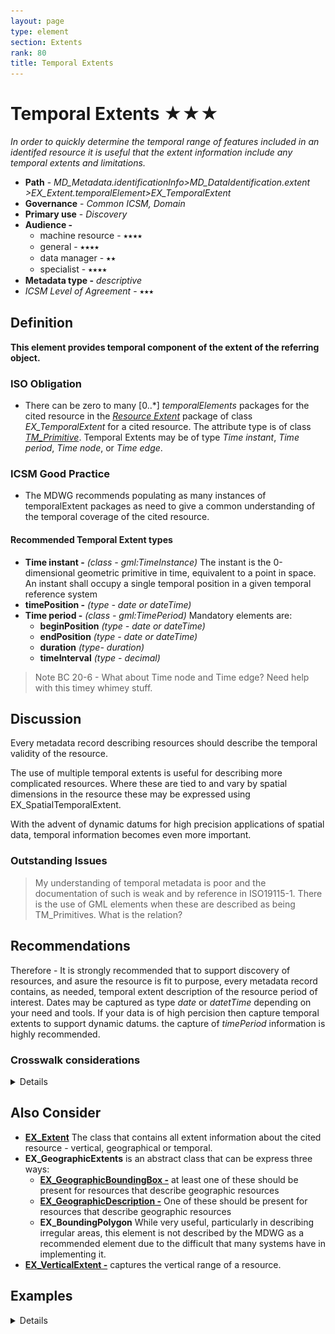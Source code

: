 ```yaml
---
layout: page
type: element
section: Extents
rank: 80
title: Temporal Extents
---
```

# Temporal Extents ★★★

*In order to quickly determine the temporal range of features included in an identifed resource it is useful that the extent information include any temporal extents and limitations.*

- **Path** - *MD_Metadata.identificationInfo>MD_DataIdentification.extent >EX_Extent.temporalElement>EX_TemporalExtent*
- **Governance** - *Common ICSM, Domain*
- **Primary use** - *Discovery*
- **Audience -**
  - machine resource - ⭑⭑⭑⭑
  - general - ⭑⭑⭑⭑
  - data manager - ⭑⭑
  - specialist - ⭑⭑⭑⭑
- **Metadata type -** *descriptive*
- *ICSM Level of Agreement* - ⭑⭑⭑

## Definition
**This element provides temporal component of the extent of the referring object.**

### ISO Obligation
- There can be zero to many [0..\*] *temporalElements* packages for the cited resource in the *[Resource Extent](./ResourceExtent)* package of class *EX_TemporalExtent* for a cited resource. The attribute type is of class *[TM_Primitive](https://www.isotc211.org/hmmg/HTML/ConceptualModels/EARoot/EA1/EA8/EA1/EA1/EA2739.htm)*. Temporal Extents may be of type *Time instant*, *Time period*, *Time node*, or *Time edge*.

### ICSM Good Practice
- The MDWG recommends populating as many instances of temporalExtent packages as need to give a common understanding of the temporal coverage of the cited resource.

#### Recommended Temporal Extent types
* **Time instant -** *(class - gml:TimeInstance)* The instant is the 0-dimensional geometric primitive in time, equivalent to a point in space.  An instant shall occupy a single temporal position in  a given temporal reference system
* **timePosition -** *(type - date or dateTime)*
* **Time period -** *(class - gml:TimePeriod)* Mandatory elements are:
  * **beginPosition** *(type - date or dateTime)*
  * **endPosition** *(type - date or dateTime)*
  * **duration** *(type- duration)*
  * **timeInterval** *(type - decimal)*
  
> Note BC 20-6 - What about Time node and Time edge?
Need help with this timey whimey stuff.

## Discussion
Every metadata record describing resources should describe the temporal validity of the resource. 

The use of multiple temporal extents is useful for describing more complicated resources. Where these are tied to and vary by spatial dimensions in the resource these may be expressed using EX_SpatialTemporalExtent.

With the advent of dynamic datums for high precision applications of spatial data, temporal information becomes even more important.

### Outstanding Issues
> My understanding of temporal metadata is poor and the documentation of such is weak and by reference in ISO19115-1. There is the use of GML elements when these are described as being TM_Primitives. What is the relation?

## Recommendations
Therefore - It is strongly recommended that to support discovery of resources, and asure the resource is fit to purpose, every metadata record contains, as needed, temporal extent description of the resource period of interest. Dates may be captured as type *date* or *datetTime* depending on your need and tools. If your data is of high percision then capture   temporal extents to support dynamic datums. the capture of *timePeriod* information is highly recommended.

### Crosswalk considerations

<details>

#### Dublin core / CKAN / data.govt.nz {if any}
Mapping to CKAN and Dublin core elements, particularly as used by data.gov.au needs discussion

</details>

## Also Consider
- **[EX_Extent](./ResourceExtent)** The class that contains all extent information about the cited resource - vertical, geographical or temporal.
- **EX_GeographicExtents** is an abstract class that can be express three ways:
  - **[EX_GeographicBoundingBox -](./ExtentBoundingBox)**  at least one of these should be present for resources that describe geographic resources
  - **[EX_GeographicDescription -](./ExtentGeographicDescription)**  One of these should be present for resources that describe geographic resources
  - **EX_BoundingPolygon**  While very useful, particularly in describing irregular areas, this element is not described by the MDWG as a recommended element due to the difficult that many systems have in implementing it.
- **[EX_VerticalExtent -](./VerticalExtent)**  captures the vertical range of a resource.

## Examples

<details>

### XML
```
<mdb:MD_Metadata>
....
    <mdb:identificationInfo>
      <mri:MD_DataIdentification>
         ....
         <mri:extent>
            <gex:EX_Extent>
               <gex:temporalElement>
                  <gex:EX_TemporalExtent>
                     <gex:extent>
                        <gml:TimePeriod gml:id="d5078594e414a1056030">
                           <gml:begin>
                              <gml:TimeInstant gml:id="d5078594e416a1056030">
                                 <gml:timePosition>2019-07-01</gml:timePosition>
                              </gml:TimeInstant>
                           </gml:begin>
                           <gml:end>
                              <gml:TimeInstant gml:id="d5078594e420a1056030">
                                 <gml:timePosition>2019-07-31</gml:timePosition>
                              </gml:TimeInstant>
                           </gml:end>
                        </gml:TimePeriod>
                     </gex:extent>
                  </gex:EX_TemporalExtent>
               </gex:temporalElement>
            </gex:EX_Extent>
         </mri:extent>
      ....
      </mri:MD_DataIdentification>
   </mdb:identificationInfo>
....
</mdb:MD_Metadata>
```

### UML diagrams
Recommended elements highlighted in Yellow
![temporalExtent](../images/TemporalExtentsUML.png)

</details>
